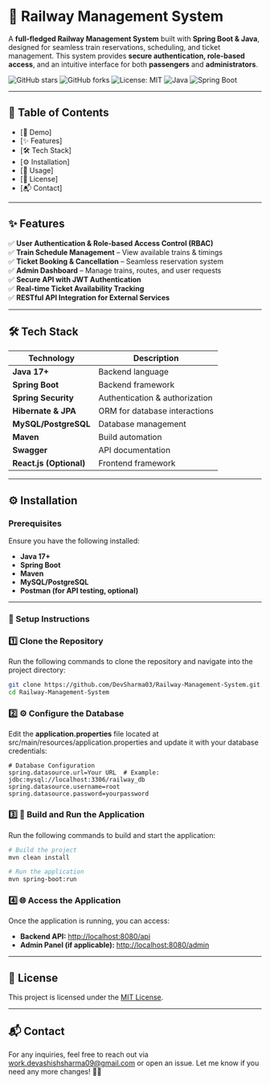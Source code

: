 # 🚆 Railway Management System

A **full-fledged Railway Management System** built with **Spring Boot & Java**, designed for seamless train reservations, scheduling, and ticket management. This system provides **secure authentication, role-based access**, and an intuitive interface for both **passengers** and **administrators**.  

![GitHub stars](https://img.shields.io/github/stars/DevSharma03/Railway-Management-System?style=social)
![GitHub forks](https://img.shields.io/github/forks/DevSharma03/Railway-Management-System?style=social)
![License: MIT](https://img.shields.io/badge/License-MIT-yellow.svg)
![Java](https://img.shields.io/badge/Java-17-blue?logo=java)
![Spring Boot](https://img.shields.io/badge/Spring%20Boot-2.7.3-green?logo=spring)

---

## 📑 Table of Contents 
- [🚀 Demo]
- [✨ Features]
- [🛠 Tech Stack]
- [⚙️ Installation]
- [🎯 Usage]
- [📜 License]
- [📬 Contact]

---


## ✨ Features

✅ **User Authentication & Role-based Access Control (RBAC)**  
✅ **Train Schedule Management** – View available trains & timings  
✅ **Ticket Booking & Cancellation** – Seamless reservation system  
✅ **Admin Dashboard** – Manage trains, routes, and user requests  
✅ **Secure API with JWT Authentication**  
✅ **Real-time Ticket Availability Tracking**  
✅ **RESTful API Integration for External Services**  

---

## 🛠 Tech Stack

| Technology | Description |
|------------|------------|
| **Java 17+** | Backend language |
| **Spring Boot** | Backend framework |
| **Spring Security** | Authentication & authorization |
| **Hibernate & JPA** | ORM for database interactions |
| **MySQL/PostgreSQL** | Database management |
| **Maven** | Build automation |
| **Swagger** | API documentation |
| **React.js (Optional)** | Frontend framework |

---

## ⚙️ Installation

### **Prerequisites**
Ensure you have the following installed:

- **Java 17+**
- **Spring Boot**
- **Maven**
- **MySQL/PostgreSQL**
- **Postman (for API testing, optional)**

---

### 🔧 Setup Instructions

### 1️⃣ Clone the Repository  
Run the following commands to clone the repository and navigate into the project directory:  
```bash
git clone https://github.com/DevSharma03/Railway-Management-System.git
cd Railway-Management-System
```


### 2️⃣ ⚙️ Configure the Database  
Edit the **application.properties** file located at src/main/resources/application.properties and update it with your database credentials:  
```properties
# Database Configuration
spring.datasource.url=Your URL  # Example: jdbc:mysql://localhost:3306/railway_db
spring.datasource.username=root
spring.datasource.password=yourpassword
```


### 3️⃣ 🚀 Build and Run the Application
Run the following commands to build and start the application:
```bash
# Build the project
mvn clean install

# Run the application
mvn spring-boot:run
```


### 4️⃣ 🌐 Access the Application
Once the application is running, you can access:
- **Backend API:** [http://localhost:8080/api](http://localhost:8080/api)  
- **Admin Panel (if applicable):** [http://localhost:8080/admin](http://localhost:8080/admin)

---

## 📜 License
This project is licensed under the [MIT License](LICENSE).

---

## 📬 Contact
For any inquiries, feel free to reach out via work.devashishsharma09@gmail.com or open an issue. 
Let me know if you need any more changes! 🚀😊
